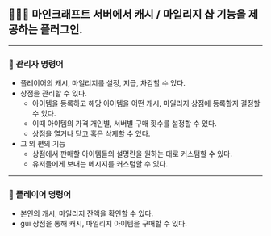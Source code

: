 ## 🎃🐱‍👤 마인크래프트 서버에서 캐시 / 마일리지 샵 기능을 제공하는 플러그인.

---

### 🧨 관리자 명령어
- 플레이어의 캐시, 마일리지를 설정, 지급, 차감할 수 있다.
- 상점을 관리할 수 있다.
  - 아이템을 등록하고 해당 아이템을 어떤 캐시, 마일리지 상점에 등록할지 결정할 수 있다.
  - 이때 아이템의 가격 개인별, 서버별 구매 횟수를 설정할 수 있다.
  - 상점을 열거나 닫고 혹은 삭제할 수 있다.
- 그 외 편의 기능
  - 상점에서 판매할 아이템들의 설명란을 원하는 대로 커스텀할 수 있다.
  - 유저들에게 보내는 메시지를 커스텀할 수 있다.

---

### 🎁 플레이어 명령어
- 본인의 캐시, 마일리지 잔액을 확인할 수 있다.
- gui 상점을 통해 캐시, 마일리지 아이템을 구매할 수 있다.
